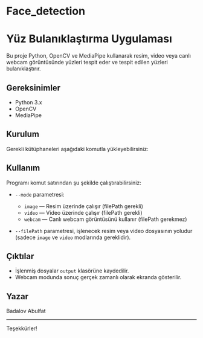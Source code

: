 # Face_detection
# Yüz Bulanıklaştırma Uygulaması

Bu proje Python, OpenCV ve MediaPipe kullanarak resim, video veya canlı webcam görüntüsünde yüzleri tespit eder ve tespit edilen yüzleri bulanıklaştırır.

## Gereksinimler

- Python 3.x
- OpenCV
- MediaPipe

## Kurulum

Gerekli kütüphaneleri aşağıdaki komutla yükleyebilirsiniz:


## Kullanım

Programı komut satırından şu şekilde çalıştırabilirsiniz:


- `--mode` parametresi:
  - `image` — Resim üzerinde çalışır (filePath gerekli)
  - `video` — Video üzerinde çalışır (filePath gerekli)
  - `webcam` — Canlı webcam görüntüsünü kullanır (filePath gerekmez)

- `--filePath` parametresi, işlenecek resim veya video dosyasının yoludur (sadece `image` ve `video` modlarında gereklidir).

## Çıktılar

- İşlenmiş dosyalar `output` klasörüne kaydedilir.
- Webcam modunda sonuç gerçek zamanlı olarak ekranda gösterilir.

## Yazar

Badalov Abulfat

---

Teşekkürler!
